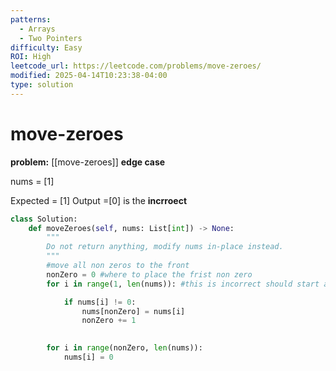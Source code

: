 ```yaml
---
patterns:
  - Arrays
  - Two Pointers
difficulty: Easy
ROI: High
leetcode_url: https://leetcode.com/problems/move-zeroes/
modified: 2025-04-14T10:23:38-04:00
type: solution
---
```


# move-zeroes
**problem:** [[move-zeroes]]
**edge case**

nums = [1]

Expected = [1]
Output =[0] is the 
**incrroect**
```python
class Solution:
    def moveZeroes(self, nums: List[int]) -> None:
        """
        Do not return anything, modify nums in-place instead.
        """
        #move all non zeros to the front
        nonZero = 0 #where to place the frist non zero
        for i in range(1, len(nums)): #this is incorrect should start at 0

            if nums[i] != 0:
                nums[nonZero] = nums[i]
                nonZero += 1 
            

        for i in range(nonZero, len(nums)):
            nums[i] = 0
```